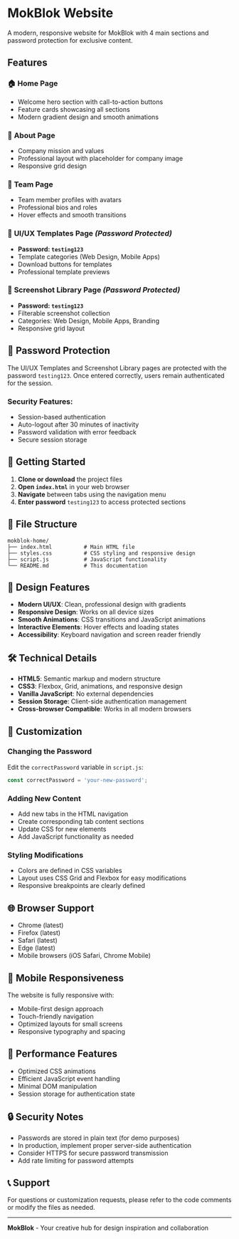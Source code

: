 # MokBlok Website

A modern, responsive website for MokBlok with 4 main sections and password protection for exclusive content.

## Features

### 🏠 **Home Page**
- Welcome hero section with call-to-action buttons
- Feature cards showcasing all sections
- Modern gradient design and smooth animations

### 📖 **About Page**
- Company mission and values
- Professional layout with placeholder for company image
- Responsive grid design

### 👥 **Team Page**
- Team member profiles with avatars
- Professional bios and roles
- Hover effects and smooth transitions

### 🎨 **UI/UX Templates Page** *(Password Protected)*
- **Password: `testing123`**
- Template categories (Web Design, Mobile Apps)
- Download buttons for templates
- Professional template previews

### 📱 **Screenshot Library Page** *(Password Protected)*
- **Password: `testing123`**
- Filterable screenshot collection
- Categories: Web Design, Mobile Apps, Branding
- Responsive grid layout

## 🔐 Password Protection

The UI/UX Templates and Screenshot Library pages are protected with the password `testing123`. Once entered correctly, users remain authenticated for the session.

### Security Features:
- Session-based authentication
- Auto-logout after 30 minutes of inactivity
- Password validation with error feedback
- Secure session storage

## 🚀 Getting Started

1. **Clone or download** the project files
2. **Open `index.html`** in your web browser
3. **Navigate** between tabs using the navigation menu
4. **Enter password** `testing123` to access protected sections

## 📁 File Structure

```
mokblok-home/
├── index.html          # Main HTML file
├── styles.css          # CSS styling and responsive design
├── script.js           # JavaScript functionality
└── README.md           # This documentation
```

## 🎨 Design Features

- **Modern UI/UX**: Clean, professional design with gradients
- **Responsive Design**: Works on all device sizes
- **Smooth Animations**: CSS transitions and JavaScript animations
- **Interactive Elements**: Hover effects and loading states
- **Accessibility**: Keyboard navigation and screen reader friendly

## 🛠️ Technical Details

- **HTML5**: Semantic markup and modern structure
- **CSS3**: Flexbox, Grid, animations, and responsive design
- **Vanilla JavaScript**: No external dependencies
- **Session Storage**: Client-side authentication management
- **Cross-browser Compatible**: Works in all modern browsers

## 🔧 Customization

### Changing the Password
Edit the `correctPassword` variable in `script.js`:
```javascript
const correctPassword = 'your-new-password';
```

### Adding New Content
- Add new tabs in the HTML navigation
- Create corresponding tab content sections
- Update CSS for new elements
- Add JavaScript functionality as needed

### Styling Modifications
- Colors are defined in CSS variables
- Layout uses CSS Grid and Flexbox for easy modifications
- Responsive breakpoints are clearly defined

## 🌐 Browser Support

- Chrome (latest)
- Firefox (latest)
- Safari (latest)
- Edge (latest)
- Mobile browsers (iOS Safari, Chrome Mobile)

## 📱 Mobile Responsiveness

The website is fully responsive with:
- Mobile-first design approach
- Touch-friendly navigation
- Optimized layouts for small screens
- Responsive typography and spacing

## 🚀 Performance Features

- Optimized CSS animations
- Efficient JavaScript event handling
- Minimal DOM manipulation
- Session storage for authentication state

## 🔒 Security Notes

- Passwords are stored in plain text (for demo purposes)
- In production, implement proper server-side authentication
- Consider HTTPS for secure password transmission
- Add rate limiting for password attempts

## 📞 Support

For questions or customization requests, please refer to the code comments or modify the files as needed.

---

**MokBlok** - Your creative hub for design inspiration and collaboration
